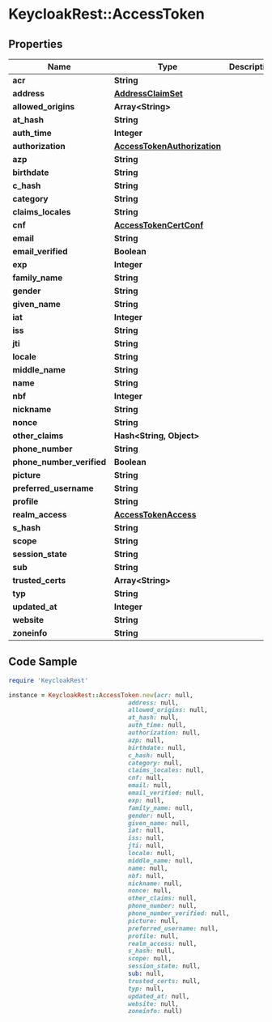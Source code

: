 # KeycloakRest::AccessToken

## Properties

Name | Type | Description | Notes
------------ | ------------- | ------------- | -------------
**acr** | **String** |  | [optional] 
**address** | [**AddressClaimSet**](AddressClaimSet.md) |  | [optional] 
**allowed_origins** | **Array&lt;String&gt;** |  | [optional] 
**at_hash** | **String** |  | [optional] 
**auth_time** | **Integer** |  | [optional] 
**authorization** | [**AccessTokenAuthorization**](AccessTokenAuthorization.md) |  | [optional] 
**azp** | **String** |  | [optional] 
**birthdate** | **String** |  | [optional] 
**c_hash** | **String** |  | [optional] 
**category** | **String** |  | [optional] 
**claims_locales** | **String** |  | [optional] 
**cnf** | [**AccessTokenCertConf**](AccessTokenCertConf.md) |  | [optional] 
**email** | **String** |  | [optional] 
**email_verified** | **Boolean** |  | [optional] 
**exp** | **Integer** |  | [optional] 
**family_name** | **String** |  | [optional] 
**gender** | **String** |  | [optional] 
**given_name** | **String** |  | [optional] 
**iat** | **Integer** |  | [optional] 
**iss** | **String** |  | [optional] 
**jti** | **String** |  | [optional] 
**locale** | **String** |  | [optional] 
**middle_name** | **String** |  | [optional] 
**name** | **String** |  | [optional] 
**nbf** | **Integer** |  | [optional] 
**nickname** | **String** |  | [optional] 
**nonce** | **String** |  | [optional] 
**other_claims** | **Hash&lt;String, Object&gt;** |  | [optional] 
**phone_number** | **String** |  | [optional] 
**phone_number_verified** | **Boolean** |  | [optional] 
**picture** | **String** |  | [optional] 
**preferred_username** | **String** |  | [optional] 
**profile** | **String** |  | [optional] 
**realm_access** | [**AccessTokenAccess**](AccessTokenAccess.md) |  | [optional] 
**s_hash** | **String** |  | [optional] 
**scope** | **String** |  | [optional] 
**session_state** | **String** |  | [optional] 
**sub** | **String** |  | [optional] 
**trusted_certs** | **Array&lt;String&gt;** |  | [optional] 
**typ** | **String** |  | [optional] 
**updated_at** | **Integer** |  | [optional] 
**website** | **String** |  | [optional] 
**zoneinfo** | **String** |  | [optional] 

## Code Sample

```ruby
require 'KeycloakRest'

instance = KeycloakRest::AccessToken.new(acr: null,
                                 address: null,
                                 allowed_origins: null,
                                 at_hash: null,
                                 auth_time: null,
                                 authorization: null,
                                 azp: null,
                                 birthdate: null,
                                 c_hash: null,
                                 category: null,
                                 claims_locales: null,
                                 cnf: null,
                                 email: null,
                                 email_verified: null,
                                 exp: null,
                                 family_name: null,
                                 gender: null,
                                 given_name: null,
                                 iat: null,
                                 iss: null,
                                 jti: null,
                                 locale: null,
                                 middle_name: null,
                                 name: null,
                                 nbf: null,
                                 nickname: null,
                                 nonce: null,
                                 other_claims: null,
                                 phone_number: null,
                                 phone_number_verified: null,
                                 picture: null,
                                 preferred_username: null,
                                 profile: null,
                                 realm_access: null,
                                 s_hash: null,
                                 scope: null,
                                 session_state: null,
                                 sub: null,
                                 trusted_certs: null,
                                 typ: null,
                                 updated_at: null,
                                 website: null,
                                 zoneinfo: null)
```


